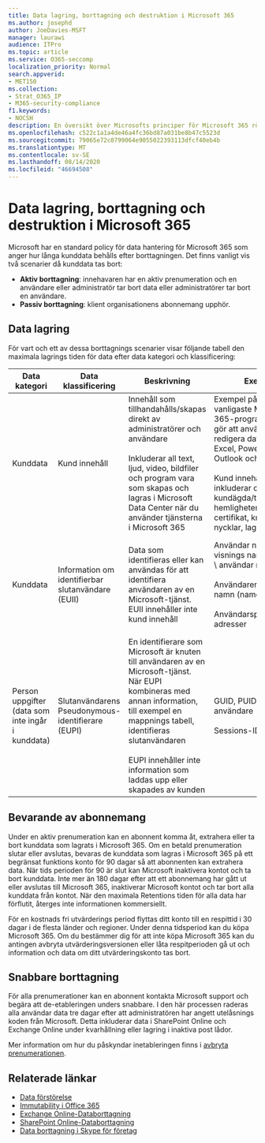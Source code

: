 ```yaml
---
title: Data lagring, borttagning och destruktion i Microsoft 365
ms.author: josephd
author: JoeDavies-MSFT
manager: laurawi
audience: ITPro
ms.topic: article
ms.service: O365-seccomp
localization_priority: Normal
search.appverid:
- MET150
ms.collection:
- Strat_O365_IP
- M365-security-compliance
f1.keywords:
- NOCSH
description: En översikt över Microsofts principer för Microsoft 365 rörande data lagring, borttagning och destruktion.
ms.openlocfilehash: c522c1a1a4de46a4fc36bd87a031be8b47c5523d
ms.sourcegitcommit: 79065e72c0799064e9055022393113dfcf40eb4b
ms.translationtype: MT
ms.contentlocale: sv-SE
ms.lasthandoff: 08/14/2020
ms.locfileid: "46694508"
---
```

# <a name="data-retention-deletion-and-destruction-in-microsoft-365"></a>Data lagring, borttagning och destruktion i Microsoft 365

Microsoft har en standard policy för data hantering för Microsoft 365 som anger hur långa kunddata behålls efter borttagningen. Det finns vanligt vis två scenarier då kunddata tas bort:

- **Aktiv borttagning**: innehavaren har en aktiv prenumeration och en användare eller administratör tar bort data eller administratörer tar bort en användare.
- **Passiv borttagning**: klient organisationens abonnemang upphör.

## <a name="data-retention"></a>Data lagring

För vart och ett av dessa borttagnings scenarier visar följande tabell den maximala lagrings tiden för data efter data kategori och klassificering:

| Data kategori | Data klassificering | Beskrivning | Exempel | Kvarhållningsperiod |
|-----------------|-----------------|-----------------|----------------------------------|-------------------------------|
| Kunddata | Kund innehåll| Innehåll som tillhandahålls/skapas direkt av administratörer och användare <br><br> Inkluderar all text, ljud, video, bildfiler och program vara som skapas och lagras i Microsoft Data Center när du använder tjänsterna i Microsoft 365 | Exempel på de vanligaste Microsoft 365-programmen som gör att användare kan redigera data är Word, Excel, PowerPoint, Outlook och OneNote <br><br> Kund innehållet inkluderar också kundägda/tillhandahållna hemligheter (lösen ord, certifikat, krypterings nycklar, lagrings nycklar) | **Scenario för aktiva borttagning:** högst 30 dagar <br><br> **Passiv borttagnings scenario:** högst 180 dagar |
| Kunddata | Information om identifierbar slutanvändare (EUII) | Data som identifieras eller kan användas för att identifiera användaren av en Microsoft-tjänst. EUII innehåller inte kund innehåll | Användar namnet eller visnings namnet (domän \ användar namn) <br><br> Användarens huvud namn (name@domain) <br><br>  Användarspecifika IP-adresser | **Scenario med aktiva borttagning:** högst 180 dagar (endast en klient administratörs åtgärd) <br><br> **Passiv borttagnings scenario:** högst 180 dagar |
| Person uppgifter <br> (data som inte ingår i kunddata) | Slutanvändarens Pseudonymous-identifierare (EUPI) | En identifierare som Microsoft är knuten till användaren av en Microsoft-tjänst. När EUPI kombineras med annan information, till exempel en mappnings tabell, identifieras slutanvändaren <br><br> EUPI innehåller inte information som laddas upp eller skapades av kunden | GUID, PUIDs eller sid för användare <br><br> Sessions-ID | **Scenario för aktiva borttagning:** högst 30 dagar <br><br> **Passiv borttagnings scenario:** högst 180 dagar |

## <a name="subscription-retention"></a>Bevarande av abonnemang

Under en aktiv prenumeration kan en abonnent komma åt, extrahera eller ta bort kunddata som lagrats i Microsoft 365. Om en betald prenumeration slutar eller avslutas, bevaras de kunddata som lagras i Microsoft 365 på ett begränsat funktions konto för 90 dagar så att abonnenten kan extrahera data. När tids perioden för 90 är slut kan Microsoft inaktivera kontot och ta bort kunddata. Inte mer än 180 dagar efter att ett abonnemang har gått ut eller avslutas till Microsoft 365, inaktiverar Microsoft kontot och tar bort alla kunddata från kontot. När den maximala Retentions tiden för alla data har förflutit, återges inte informationen kommersiellt.

För en kostnads fri utvärderings period flyttas ditt konto till en respittid i 30 dagar i de flesta länder och regioner. Under denna tidsperiod kan du köpa Microsoft 365. Om du bestämmer dig för att inte köpa Microsoft 365 kan du antingen avbryta utvärderingsversionen eller låta respitperioden gå ut och information och data om ditt utvärderingskonto tas bort.

## <a name="expedited-deletion"></a>Snabbare borttagning

För alla prenumerationer kan en abonnent kontakta Microsoft support och begära att de-etableringen unders snabbare. I den här processen raderas alla användar data tre dagar efter att administratören har angett utelåsnings koden från Microsoft. Detta inkluderar data i SharePoint Online och Exchange Online under kvarhållning eller lagring i inaktiva post lådor.

Mer information om hur du påskyndar inetableringen finns i [avbryta prenumerationen](https://docs.microsoft.com/microsoft-365/commerce/subscriptions/cancel-your-subscription).

## <a name="related-links"></a>Relaterade länkar

- [Data förstörelse](microsoft-365-data-destruction.md)
- [Immutability i Office 365](microsoft-365-data-immutability.md)
- [Exchange Online-Databorttagning](microsoft-365-exchange-online-data-deletion.md)
- [SharePoint Online-Databorttagning](microsoft-365-sharepoint-online-data-deletion.md)
- [Data borttagning i Skype för företag](microsoft-365-skype-data-deletion.md)
